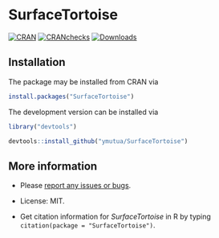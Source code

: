 SurfaceTortoise
============

<!-- badges: start -->
[![CRAN](https://www.r-pkg.org/badges/version/SurfaceTortoise)](https://cran.r-project.org/package=SurfaceTortoise) 
[![CRANchecks](https://cranchecks.info/badges/worst/SurfaceTortoise)](https://cran.r-project.org/web/checks/check_results_SurfaceTortoise.html)
[![Downloads](https://cranlogs.r-pkg.org/badges/SurfaceTortoise)](https://cran.r-project.org/package=SurfaceTortoise) 
<!-- badges: end -->

## Installation

The package may be installed from CRAN via

``` r
install.packages("SurfaceTortoise")
```

The development version can be installed via

``` r
library("devtools")

devtools::install_github("ymutua/SurfaceTortoise")
```

## More information

  - Please [report any issues or bugs](https://github.com/ymutua/SurfaceTortoise/issues).

  - License: MIT.

  - Get citation information for *SurfaceTortoise* in R by typing `citation(package = "SurfaceTortoise")`.

